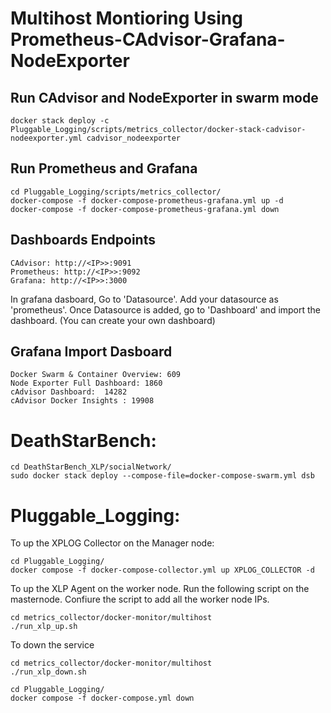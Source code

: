 # Multihost Montioring Using Prometheus-CAdvisor-Grafana-NodeExporter
## Run CAdvisor and NodeExporter in swarm mode
```
docker stack deploy -c Pluggable_Logging/scripts/metrics_collector/docker-stack-cadvisor-nodeexporter.yml cadvisor_nodeexporter
```
## Run Prometheus and Grafana
```
cd Pluggable_Logging/scripts/metrics_collector/
docker-compose -f docker-compose-prometheus-grafana.yml up -d
docker-compose -f docker-compose-prometheus-grafana.yml down
```

## Dashboards Endpoints 
```
CAdvisor: http://<IP>>:9091
Prometheus: http://<IP>>:9092
Grafana: http://<IP>>:3000
```
In grafana dasboard, Go to 'Datasource'. Add your datasource as 'prometheus'. Once Datasource is added, go to 'Dashboard' and import the dashboard. (You can create your own dashboard)

## Grafana Import Dasboard 
```
Docker Swarm & Container Overview: 609
Node Exporter Full Dashboard: 1860
cAdvisor Dashboard:  14282
cAdvisor Docker Insights : 19908
```

# DeathStarBench: 
```
cd DeathStarBench_XLP/socialNetwork/
sudo docker stack deploy --compose-file=docker-compose-swarm.yml dsb
```

# Pluggable_Logging:
To up the XPLOG Collector on the Manager node:
```
cd Pluggable_Logging/
docker compose -f docker-compose-collector.yml up XPLOG_COLLECTOR -d
```
To up the XLP Agent on the worker node. Run the following script on the masternode. Confiure the script to add all the worker node IPs.
```
cd metrics_collector/docker-monitor/multihost
./run_xlp_up.sh
```

To down the service 
```
cd metrics_collector/docker-monitor/multihost
./run_xlp_down.sh
```
```
cd Pluggable_Logging/
docker compose -f docker-compose.yml down
```